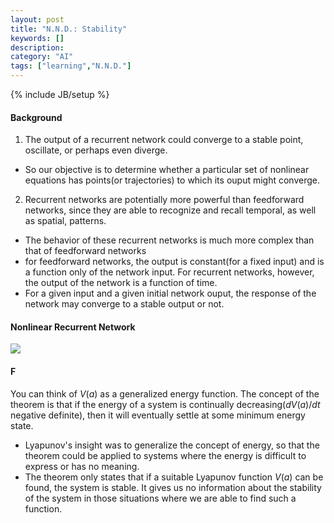 ```yaml
---
layout: post
title: "N.N.D.: Stability"
keywords: []
description: 
category: "AI"
tags: ["learning","N.N.D."]
---
```

{% include JB/setup %}

#### Background
1. The output of a recurrent network could converge to a stable point, oscillate,
or perhaps even diverge.
- So our objective is to determine whether a particular set of nonlinear
  equations has points(or trajectories) to which its ouput might converge.

2. Recurrent networks are potentially more powerful than feedforward networks,
   since they are able to recognize and recall temporal, as well as spatial,
   patterns.
- The behavior of these recurrent networks is much more complex than that of
  feedforward networks
- for feedforward networks, the output is constant(for a fixed input) and is a
  function only of the network input. For recurrent networks, however, the
  output of the network is a function of time.
- For a given input and a given initial network ouput, the response of the
  network may converge to a stable output or not.


#### Nonlinear Recurrent Network
<img src="{{IMAGE_PATH}}/AI-learning-nnd-stability.png" />


#### F
You can think of $V(a)$ as a generalized energy function. The concept of the
theorem is that if the energy of a system is continually decreasing($dV(a)/dt$
negative definite), then it will eventually settle at some minimum energy state.
- Lyapunov's insight was to generalize the concept of energy, so that the
  theorem could be applied to systems where the energy is difficult to express
  or has no meaning.
- The theorem only states that if a suitable Lyapunov function $V(a)$ can be
  found, the system is stable. It gives us no information about the stability of
  the system in those situations where we are able to find such a function.

